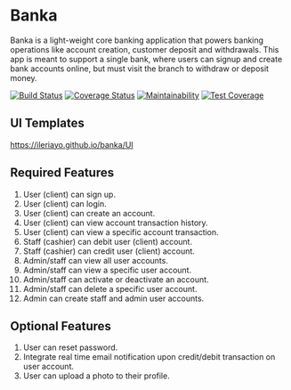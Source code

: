 # Banka
Banka is a light-weight core banking application that powers banking operations like account creation, customer deposit and withdrawals. This app is meant to support a single bank, where users can signup and create bank accounts online, but must visit the branch to withdraw or deposit money.

[![Build Status](https://travis-ci.org/Ileriayo/banka.svg?branch=develop)](https://travis-ci.org/Ileriayo/banka)
[![Coverage Status](https://coveralls.io/repos/github/Ileriayo/banka/badge.svg?branch=develop)](https://coveralls.io/github/Ileriayo/banka?branch=develop)
[![Maintainability](https://api.codeclimate.com/v1/badges/f3d4b4cf41c45532bfd0/maintainability)](https://codeclimate.com/github/Ileriayo/banka/maintainability)
[![Test Coverage](https://api.codeclimate.com/v1/badges/f3d4b4cf41c45532bfd0/test_coverage)](https://codeclimate.com/github/Ileriayo/banka/test_coverage)

## UI Templates
<https://ileriayo.github.io/banka/UI>

## Required Features
1. User (client) can sign up.
2. User (client) can login.
3. User (client) can create an account.
4. User (client) can view account transaction history.
5. User (client) can view a specific account transaction.
6. Staff (cashier) can debit user (client) account.
7. Staff (cashier) can credit user (client) account.
8. Admin/staff can view all user accounts.
9. Admin/staff can view a specific user account.
10. Admin/staff can activate or deactivate an account.
11. Admin/staff can delete a specific user account.
12. Admin can create staff and admin user accounts.

## Optional Features
1. User can reset password.
2. Integrate real time email notification upon credit/debit transaction on user account.
3. User can upload a photo to their profile.
